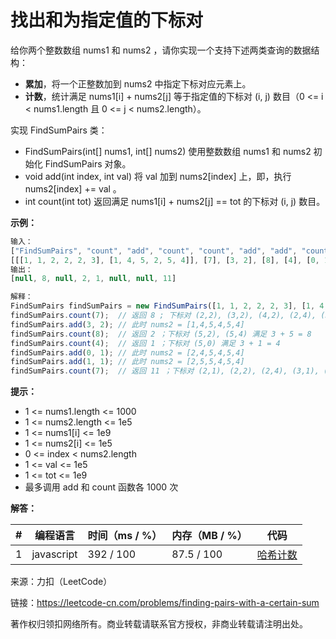 # 找出和为指定值的下标对

给你两个整数数组 nums1 和 nums2 ，请你实现一个支持下述两类查询的数据结构：

- **累加**，将一个正整数加到 nums2 中指定下标对应元素上。
- **计数**，统计满足 nums1[i] + nums2[j] 等于指定值的下标对 (i, j) 数目（0 <= i < nums1.length 且 0 <= j < nums2.length）。

实现 FindSumPairs 类：

- FindSumPairs(int[] nums1, int[] nums2) 使用整数数组 nums1 和 nums2 初始化 FindSumPairs 对象。
- void add(int index, int val) 将 val 加到 nums2[index] 上，即，执行 nums2[index] += val 。
- int count(int tot) 返回满足 nums1[i] + nums2[j] == tot 的下标对 (i, j) 数目。

**示例：**

``` javascript
输入：
["FindSumPairs", "count", "add", "count", "count", "add", "add", "count"]
[[[1, 1, 2, 2, 2, 3], [1, 4, 5, 2, 5, 4]], [7], [3, 2], [8], [4], [0, 1], [1, 1], [7]]
输出：
[null, 8, null, 2, 1, null, null, 11]

解释：
FindSumPairs findSumPairs = new FindSumPairs([1, 1, 2, 2, 2, 3], [1, 4, 5, 2, 5, 4]);
findSumPairs.count(7);  // 返回 8 ; 下标对 (2,2), (3,2), (4,2), (2,4), (3,4), (4,4) 满足 2 + 5 = 7 ，下标对 (5,1), (5,5) 满足 3 + 4 = 7
findSumPairs.add(3, 2); // 此时 nums2 = [1,4,5,4,5,4]
findSumPairs.count(8);  // 返回 2 ；下标对 (5,2), (5,4) 满足 3 + 5 = 8
findSumPairs.count(4);  // 返回 1 ；下标对 (5,0) 满足 3 + 1 = 4
findSumPairs.add(0, 1); // 此时 nums2 = [2,4,5,4,5,4]
findSumPairs.add(1, 1); // 此时 nums2 = [2,5,5,4,5,4]
findSumPairs.count(7);  // 返回 11 ；下标对 (2,1), (2,2), (2,4), (3,1), (3,2), (3,4), (4,1), (4,2), (4,4) 满足 2 + 5 = 7 ，下标对 (5,3), (5,5) 满足 3 + 4 = 7
```

**提示：**

- 1 <= nums1.length <= 1000
- 1 <= nums2.length <= 1e5
- 1 <= nums1[i] <= 1e9
- 1 <= nums2[i] <= 1e5
- 0 <= index < nums2.length
- 1 <= val <= 1e5
- 1 <= tot <= 1e9
- 最多调用 add 和 count 函数各 1000 次

**解答：**

**#**|**编程语言**|**时间（ms / %）**|**内存（MB / %）**|**代码**
--|--|--|--|--
1|javascript|392 / 100|87.5 / 100|[哈希计数](./javascript/ac_v1.js)

来源：力扣（LeetCode）

链接：https://leetcode-cn.com/problems/finding-pairs-with-a-certain-sum

著作权归领扣网络所有。商业转载请联系官方授权，非商业转载请注明出处。
